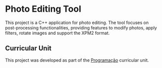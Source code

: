 # Photo Editing Tool

This project is a C++ application for photo editing. The tool focuses on post-processing functionalities, providing features to modify photos, apply filters, rotate images and support the XPM2 format.

## Curricular Unit

This project was developed as part of the [Programação](https://sigarra.up.pt/feup/pt/ucurr_geral.ficha_uc_view?pv_ocorrencia_id=501671) curricular unit.
